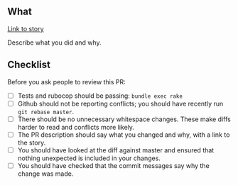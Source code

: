 
## What

[Link to story](https://mojdigital.teamwork.com/index.cfm#/tasks/XXX)

Describe what you did and why.

## Checklist

Before you ask people to review this PR:

- [ ] Tests and rubocop should be passing: `bundle exec rake`
- [ ] Github should not be reporting conflicts; you should have recently run `git rebase master`.
- [ ] There should be no unnecessary whitespace changes. These make diffs harder to read and conflicts more likely.
- [ ] The PR description should say what you changed and why, with a link to the story.
- [ ] You should have looked at the diff against master and ensured that nothing unexpected is included in your changes.
- [ ] You should have checked that the commit messages say why the change was made.
